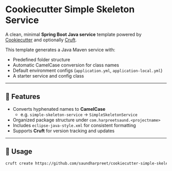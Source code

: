# Cookiecutter Simple Skeleton Service

A clean, minimal **Spring Boot Java service** template powered by [Cookiecutter](https://cookiecutter.readthedocs.io/en/latest/) and optionally [Cruft](https://cruft.github.io/cruft/).

This template generates a Java Maven service with:
- Predefined folder structure
- Automatic CamelCase conversion for class names
- Default environment configs (`application.yml`, `application-local.yml`)
- A starter service and config class

---

## 🧩 Features

- Converts hyphenated names to **CamelCase**
  - e.g. `simple-skeleton-service` → `SimpleSkeletonService`
- Organized package structure under `com.harpreetsaund.<projectname>`
- Includes `eclipse-java-style.xml` for consistent formatting
- Supports **Cruft** for version tracking and updates

---

## 🚀 Usage

```bash
cruft create https://github.com/saundharpreet/cookiecutter-simple-skeleton-service.git
```
